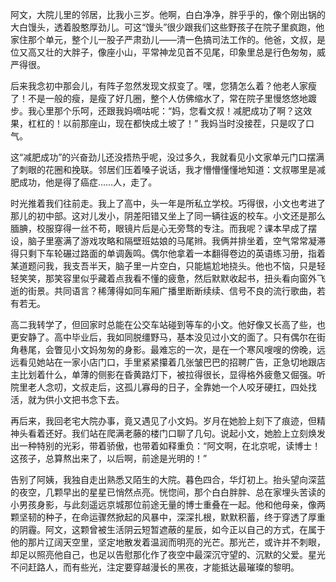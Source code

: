 阿文，大院儿里的邻居，比我小三岁。他啊，白白净净，胖乎乎的，像个刚出锅的大白馒头，透着股憨厚劲儿。可这“馒头”很少跟我们这些野孩子在院子里疯跑，他家住那个单元，整个儿一股子严肃劲儿——清一色搞司法工作的。他爸，文叔，是位又高又壮的大胖子，像座小山，平常神龙见首不见尾，印象里总是行色匆匆，威严得很。

后来我念初中那会儿，有阵子忽然发现文叔变了。嘿，您猜怎么着？他老人家瘦了！不是一般的瘦，是瘦了好几圈，整个人仿佛缩水了，常在院子里慢悠悠地踱步。我心里那个乐呵，还跟我妈嘀咕呢：“妈，您看文叔！减肥成功了啊？这效果，杠杠的！以前那座山，现在都快成土坡了！” 我妈当时没接茬，只是叹了口气。

这“减肥成功”的兴奋劲儿还没捂热乎呢，没过多久，我就看见小文家单元门口摆满了刺眼的花圈和挽联。邻居们压着嗓子说话，我才懵懵懂懂地知道：文叔哪里是减肥成功，他是得了癌症……人，走了。

时光推着我们往前走。我上了高中，头一年是所私立学校。巧得很，小文也考进了那儿的初中部。这对儿发小，阴差阳错又坐上了同一辆往返的校车。小文还是那么腼腆，校服穿得一丝不苟，眼镜片后是心无旁骛的专注。而我呢？课本早成了摆设，脑子里塞满了游戏攻略和隔壁班姑娘的马尾辫。我俩并排坐着，空气常常凝滞得只剩下车轮碾过路面的单调轰鸣。偶尔他拿着一本翻得卷边的英语练习册，指着某道题问我，我支吾半天，脑子里一片空白，只能尴尬地挠头。他也不恼，只是轻轻笑笑，那笑容里似乎藏着点我看不懂的疲惫，然后默默收起书，扭头看向窗外飞逝的街景。共同语言？稀薄得如同车厢广播里断断续续、信号不良的流行歌曲，若有若无。

高二我转学了，但回家时总能在公交车站碰到等车的小文。他好像又长高了些，也更安静了。高中毕业后，我如同脱缰野马，基本没见过小文的面了。只有偶尔在街角巷尾，会瞥见小文妈匆匆的身影。最难忘的一次，是在一个寒风嗖嗖的傍晚，远远看见她站在一家小店门口，手里紧紧攥着几张皱巴巴的招聘广告，正急切地跟店主比划着什么，单薄的侧影在昏黄路灯下，被拉得很长，显得格外疲惫又倔强。听院里老人念叨，文叔走后，这孤儿寡母的日子，全靠她一个人咬牙硬扛，四处找活，就为供小文把书念下去。

再后来，我回老宅大院办事，竟又遇见了小文妈。岁月在她脸上刻下了痕迹，但精神头看着还好。我们站在爬满老藤的楼门口聊了几句。说起小文，她脸上立刻焕发出一种特别的光彩，带着骄傲，也带着如释重负：“阿文啊，在北京呢，读博士！这孩子，总算熬出来了，以后啊，前途是光明的！”

告别了阿姨，我独自走出熟悉又陌生的大院。暮色四合，华灯初上。抬头望向深蓝的夜空，几颗早出的星星已悄然点亮。恍惚间，那个白白胖胖、总在家埋头苦读的小男孩身影，与此刻遥远京城那位前途无量的博士重叠在一起。他和他母亲，像两颗坚韧的种子，在命运骤然掀起的风暴中，深深扎根，默默积蓄，终于穿透了厚重的阴霾。阿文，这颗曾被生活阴云短暂遮蔽的星辰，如今正以自己的方式，在属于他的那片辽阔天空里，坚定地散发着温润而明亮的光芒。那光芒，或许并不刺眼，却足以照亮他自己，也足以告慰那化作了夜空中最深沉守望的、沉默的父爱。星光不问赶路人，而有些光，注定要穿越漫长的黑夜，才能抵达最璀璨的黎明。